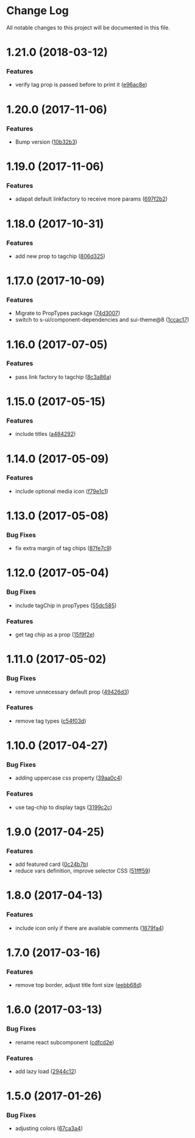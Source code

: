 # Change Log

All notable changes to this project will be documented in this file.

<a name="1.21.0"></a>
# 1.21.0 (2018-03-12)


### Features

* verify tag prop is passed before to print it ([e96ac8e](https://github.com/SUI-Components/sui-components/commit/e96ac8e))



<a name="1.20.0"></a>
# 1.20.0 (2017-11-06)


### Features

* Bump version ([10b32b3](https://github.com/SUI-Components/sui-components/commit/10b32b3))



<a name="1.19.0"></a>
# 1.19.0 (2017-11-06)


### Features

* adapat default linkfactory to receive more params ([697f2b2](https://github.com/SUI-Components/sui-components/commit/697f2b2))



<a name="1.18.0"></a>
# 1.18.0 (2017-10-31)


### Features

* add new prop to tagchip ([806d325](https://github.com/SUI-Components/sui-components/commit/806d325))



<a name="1.17.0"></a>
# 1.17.0 (2017-10-09)


### Features

* Migrate to PropTypes package ([74d3007](https://github.com/SUI-Components/sui-components/commit/74d3007))
* switch to s-ui/component-dependencies and sui-theme@8 ([1ccac17](https://github.com/SUI-Components/sui-components/commit/1ccac17))



<a name="1.16.0"></a>
# 1.16.0 (2017-07-05)


### Features

* pass link factory to tagchip ([8c3a86a](https://github.com/SUI-Components/sui-components/commit/8c3a86a))



<a name="1.15.0"></a>
# 1.15.0 (2017-05-15)


### Features

* include titles ([a484292](https://github.com/SUI-Components/sui-components/commit/a484292))



<a name="1.14.0"></a>
# 1.14.0 (2017-05-09)


### Features

* include optional media icon ([f79e1c1](https://github.com/SUI-Components/sui-components/commit/f79e1c1))



<a name="1.13.0"></a>
# 1.13.0 (2017-05-08)


### Bug Fixes

* fix extra margin of tag chips ([87fe7c9](https://github.com/SUI-Components/sui-components/commit/87fe7c9))



<a name="1.12.0"></a>
# 1.12.0 (2017-05-04)


### Bug Fixes

* include tagChip in propTypes ([55dc585](https://github.com/SUI-Components/sui-components/commit/55dc585))


### Features

* get tag chip as a prop ([15f9f2e](https://github.com/SUI-Components/sui-components/commit/15f9f2e))



<a name="1.11.0"></a>
# 1.11.0 (2017-05-02)


### Bug Fixes

* remove unnecessary default prop ([49426d3](https://github.com/SUI-Components/sui-components/commit/49426d3))


### Features

* remove tag types ([c54f03d](https://github.com/SUI-Components/sui-components/commit/c54f03d))



<a name="1.10.0"></a>
# 1.10.0 (2017-04-27)


### Bug Fixes

* adding uppercase css property ([39aa0c4](https://github.com/SUI-Components/sui-components/commit/39aa0c4))


### Features

* use tag-chip to display tags ([3199c2c](https://github.com/SUI-Components/sui-components/commit/3199c2c))



<a name="1.9.0"></a>
# 1.9.0 (2017-04-25)


### Features

* add featured card ([0c24b7b](https://github.com/SUI-Components/sui-components/commit/0c24b7b))
* reduce vars definition, improve selector CSS ([51fff59](https://github.com/SUI-Components/sui-components/commit/51fff59))



<a name="1.8.0"></a>
# 1.8.0 (2017-04-13)


### Features

* include icon only if there are available comments ([1879fa4](https://github.com/SUI-Components/sui-components/commit/1879fa4))



<a name="1.7.0"></a>
# 1.7.0 (2017-03-16)


### Features

* remove top border, adjust title font size ([eebb68d](https://github.com/SUI-Components/sui-components/commit/eebb68d))



<a name="1.6.0"></a>
# 1.6.0 (2017-03-13)


### Bug Fixes

* rename react subcomponent ([cdfcd2e](https://github.com/SUI-Components/sui-components/commit/cdfcd2e))


### Features

* add lazy load ([2944c12](https://github.com/SUI-Components/sui-components/commit/2944c12))



<a name="1.5.0"></a>
# 1.5.0 (2017-01-26)


### Bug Fixes

* adjusting colors ([67ca3a4](https://github.com/SUI-Components/sui-components/commit/67ca3a4))



